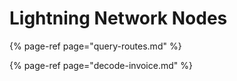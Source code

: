 # Lightning Network Nodes

{% page-ref page="query-routes.md" %}

{% page-ref page="decode-invoice.md" %}



